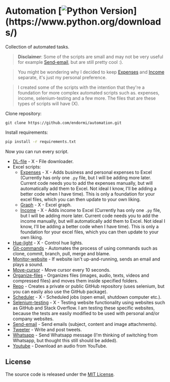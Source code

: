 # Automation [![Python Version](https://img.shields.io/badge/python-3.6.1-brightgreen.svg?)](https://www.python.org/downloads/)

Collection of automated tasks.

> **Disclaimer**: Some of the scripts are small and may not be very useful for example [Send-email](https://github.com/endormi/automation/blob/master/send-email/email.py), but are still pretty cool :).

> You might be wondering why I decided to keep [Expenses](https://github.com/endormi/automation/blob/master/expenses/expenses.py) and [Income](https://github.com/endormi/automation/blob/master/income/income.py) separate, it's just my personal preference.

> I created some of the scripts with the intention that they're a foundation for more complex automated scripts such as. expenses, income, selenium-testing and a few more. The files that are these types of scripts will have (X).

Clone repository:

```
git clone https://github.com/endormi/automation.git
```

Install requirements:

```sh
pip install -r requirements.txt
```

Now you can run every script.

- [DL-file](https://github.com/endormi/automation/blob/master/dl-file/dl.py) - X - File downloader.
- Excel scripts:
  - [Expenses](https://github.com/endormi/automation/blob/master/excel/expenses.py) - X - Adds business and personal expenses to Excel (Currently has only one `.py` file, but I will be adding more later. Current code needs you to add the expenses manually, but will automatically add them to Excel. Not ideal I know, I'll be adding a better code when I have time). This is only a foundation for your excel files, which you can then update to your own liking.
  - [Graph](https://github.com/endormi/automation/blob/master/excel/graphs.py) - X - Excel graph.
  - [Income](https://github.com/endormi/automation/blob/master/excel/income.py) - X - Adds income to Excel (Currently has only one `.py` file, but I will be adding more later. Current code needs you to add the income manually, but will automatically add them to Excel. Not ideal I know, I'll be adding a better code when I have time). This is only a foundation for your excel files, which you can then update to your own liking.
- [Hue-light](https://github.com/endormi/automation/blob/master/hue-light/control.py) - X - Control hue lights.
- [Git-commands](https://github.com/endormi/automation/blob/master/git-commands/commands.py) - Automates the process of using commands such as clone, commit, branch, pull, merge and blame.
- [Monitor-website](https://github.com/endormi/automation/blob/master/monitor-website/web.py) - If website isn't up-and-running, sends an email and plays a sound.
- [Move-cursor](https://github.com/endormi/automation/blob/master/move-cursor/cursor.py) - Move cursor every 10 seconds.
- [Organize-files](https://github.com/endormi/automation/blob/master/organize-files/organizer.py) - Organizes files (images, audio, texts, videos and compressed files) and moves them inside specified folders.
- [Repo](https://github.com/endormi/automation/tree/master/repo) - Creates a private or public GitHub repository (uses selenium, but you can easliy also use the GitHub package).
- [Scheduler](https://github.com/endormi/automation/tree/master/scheduler/scheduler.py) - X - Scheduled jobs (open email, shutdown computer etc.).
- [Selenium-testing](https://github.com/endormi/automation/tree/master/selenium-testing) - X - Testing website functionality using websites such as GitHub and Stack Overflow. I am testing these specific websites, because the tests are easily modified to be used with personal and/or company websites.
- [Send-email](https://github.com/endormi/automation/blob/master/send-email/email.py) - Send emails (subject, content and image attachments).
- [Tweeter](https://github.com/endormi/automation/blob/master/tweeter) - Write and post tweets.
- [Whatsapp](https://github.com/endormi/automation/blob/master/whatsapp/msg.py) - Send Whatsapp message (I'm thinking of switching from Whatsapp, but thought this still should be added).
- [Youtube](https://github.com/endormi/automation/blob/master/youtube/dl.py) - Download an audio from YouTube.

## License

The source code is released under the [MIT License](https://github.com/endormi/automation/blob/master/LICENSE).
